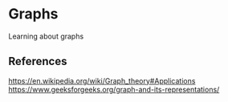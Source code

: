 # Graphs
Learning about graphs


## References
https://en.wikipedia.org/wiki/Graph_theory#Applications
https://www.geeksforgeeks.org/graph-and-its-representations/
